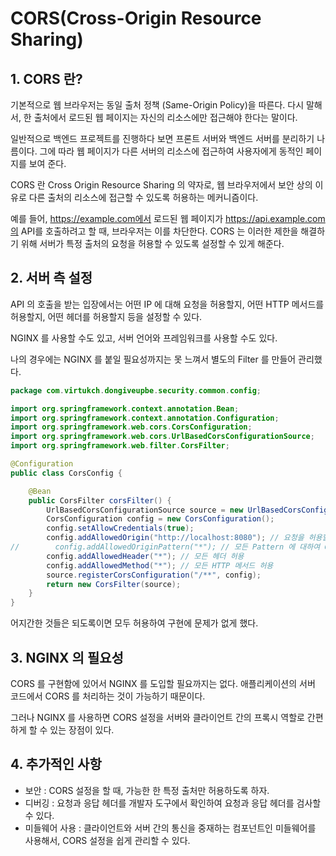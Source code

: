 # CORS(Cross-Origin Resource Sharing)

## 1. CORS 란?
기본적으로 웹 브라우저는 동일 출처 정책 (Same-Origin Policy)을 따른다. 다시 말해서, 한 출처에서 로드된 웹 페이지는 자신의 리소스에만 접근해야 한다는 말이다.

일반적으로 백엔드 프로젝트를 진행하다 보면 프론트 서버와 백엔드 서버를 분리하기 나름이다. 그에 따라 웹 페이지가 다른 서버의 리소스에 접근하여 사용자에게 동적인 페이지를 보여 준다.

CORS 란 Cross Origin Resource Sharing 의 약자로, 웹 브라우저에서 보안 상의 이유로 다른 출처의 리소스에 접근할 수 있도록 허용하는 메커니즘이다.

예를 들어, https://example.com에서 로드된 웹 페이지가 https://api.example.com의 API를 호출하려고 할 때, 브라우저는 이를 차단한다. CORS 는 이러한 제한을 해결하기 위해 서버가 특정 출처의 요청을 허용할 수 있도록 설정할 수 있게 해준다.

## 2. 서버 측 설정
API 의 호출을 받는 입장에서는 어떤 IP 에 대해 요청을 허용할지, 어떤 HTTP 메서드를 허용할지, 어떤 헤더를 허용할지 등을 설정할 수 있다.

NGINX 를 사용할 수도 있고, 서버 언어와 프레임워크를 사용할 수도 있다.

나의 경우에는 NGINX 를 붙일 필요성까지는 못 느껴서 별도의 Filter 를 만들어 관리했다.

```java
package com.virtukch.dongiveupbe.security.common.config;

import org.springframework.context.annotation.Bean;
import org.springframework.context.annotation.Configuration;
import org.springframework.web.cors.CorsConfiguration;
import org.springframework.web.cors.UrlBasedCorsConfigurationSource;
import org.springframework.web.filter.CorsFilter;

@Configuration
public class CorsConfig {

    @Bean
    public CorsFilter corsFilter() {
        UrlBasedCorsConfigurationSource source = new UrlBasedCorsConfigurationSource();
        CorsConfiguration config = new CorsConfiguration();
        config.setAllowCredentials(true);
        config.addAllowedOrigin("http://localhost:8080"); // 요청을 허용할 프론트엔드 URL
//        config.addAllowedOriginPattern("*"); // 모든 Pattern 에 대하여 CORS 허용
        config.addAllowedHeader("*"); // 모든 헤더 허용
        config.addAllowedMethod("*"); // 모든 HTTP 메서드 허용
        source.registerCorsConfiguration("/**", config);
        return new CorsFilter(source);
    }
}
```

어지간한 것들은 되도록이면 모두 허용하여 구현에 문제가 없게 했다.

## 3. NGINX 의 필요성
CORS 를 구현함에 있어서 NGINX 를 도입할 필요까지는 없다. 애플리케이션의 서버 코드에서 CORS 를 처리하는 것이 가능하기 때문이다.

그러나 NGINX 를 사용하면 CORS 설정을 서버와 클라이언트 간의 프록시 역할로 간편하게 할 수 있는 장점이 있다.

## 4. 추가적인 사항
- 보안 : CORS 설정을 할 때, 가능한 한 특정 출처만 허용하도록 하자.
- 디버깅 : 요청과 응답 헤더를 개발자 도구에서 확인하여 요청과 응답 헤더를 검사할 수 있다.
- 미들웨어 사용 : 클라이언트와 서버 간의 통신을 중재하는 컴포넌트인 미들웨어를 사용해서, CORS 설정을 쉽게 관리할 수 있다.